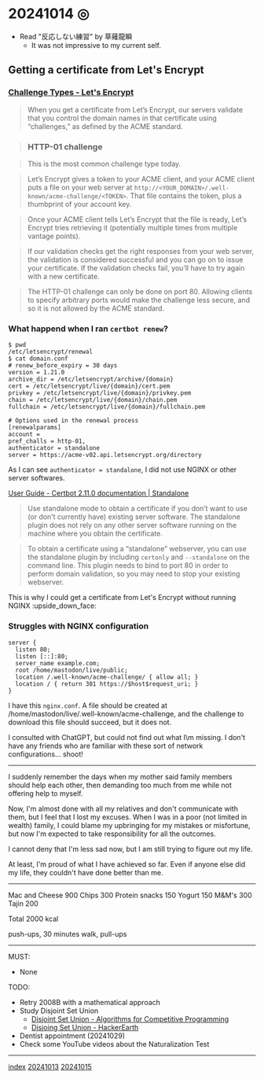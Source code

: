 <head><meta name="viewport" content="width=device-width, initial-scale=1.0, user-scalable=yes" /><meta charset="UTF-8"></head>

# 20241014 ◎

- Read "反応しない練習" by 草薙龍瞬
	- It was not impressive to my current self.

## Getting a certificate from Let\'s Encrypt

### [Challenge Types - Let\'s Encrypt](https://letsencrypt.org/docs/challenge-types/)

> When you get a certificate from Let’s Encrypt, our servers validate that you control the domain names in that certificate using “challenges,” as defined by the ACME standard.

> ### HTTP-01 challenge

> This is the most common challenge type today.

> Let’s Encrypt gives a token to your ACME client, and your ACME client puts a file on your web server at `http://<YOUR_DOMAIN>/.well-known/acme-challenge/<TOKEN>`. That file contains the token, plus a thumbprint of your account key.

> Once your ACME client tells Let’s Encrypt that the file is ready, Let’s Encrypt tries retrieving it (potentially multiple times from multiple vantage points).

> If our validation checks get the right responses from your web server, the validation is considered successful and you can go on to issue your certificate. If the validation checks fail, you’ll have to try again with a new certificate.

> The HTTP-01 challenge can only be done on port 80. Allowing clients to specify arbitrary ports would make the challenge less secure, and so it is not allowed by the ACME standard.

### What happend when I ran `certbot renew`?

```
$ pwd
/etc/letsencrypt/renewal
$ cat domain.conf
# renew_before_expiry = 30 days
version = 1.21.0
archive_dir = /etc/letsencrypt/archive/{domain}
cert = /etc/letsencrypt/live/{domain}/cert.pem
privkey = /etc/letsencrypt/live/{domain}/privkey.pem
chain = /etc/letsencrypt/live/{domain}/chain.pem
fullchain = /etc/letsencrypt/live/{domain}/fullchain.pem

# Options used in the renewal process
[renewalparams]
account = 
pref_challs = http-01,
authenticator = standalone
server = https://acme-v02.api.letsencrypt.org/directory
```

As I can see `authenticator = standalone`, I did not use NGINX or other server softwares.

[User Guide - Certbot 2.11.0 documentation | Standalone](https://eff-certbot.readthedocs.io/en/stable/using.html#standalone)

> Use standalone mode to obtain a certificate if you don’t want to use (or don’t currently have) existing server software. The standalone plugin does not rely on any other server software running on the machine where you obtain the certificate.

> To obtain a certificate using a “standalone” webserver, you can use the standalone plugin by including `certonly` and `--standalone` on the command line. This plugin needs to bind to port 80 in order to perform domain validation, so you may need to stop your existing webserver.

This is why I could get a certificate from Let\'s Encrypt without running NGINX :upside\_down\_face:

### Struggles with NGINX configuration

```
server {
  listen 80;
  listen [::]:80;
  server_name example.com;
  root /home/mastodon/live/public;
  location /.well-known/acme-challenge/ { allow all; }
  location / { return 301 https://$host$request_uri; }
}
```

I have this `nginx.conf`. A file should be created at /home/mastodon/live/.well-known/acme-challenge, and the challenge to download this file should succeed, but it does not.

I consulted with ChatGPT, but could not find out what I\m missing. I don\'t have any friends who are familiar with these sort of network configurations... shoot!

---

I suddenly remember the days when my mother said family members should help each other, then demanding too much from me while not offering help to myself.

Now, I\'m almost done with all my relatives and don\'t communicate with them, but I feel that I lost my excuses. When I was in a poor (not limited in wealth) family, I could blame my upbringing for my mistakes or misfortune, but now I\'m expected to take responsibility for all the outcomes.

I cannot deny that I\'m less sad now, but I am still trying to figure out my life.

At least, I\'m proud of what I have achieved so far. Even if anyone else did my life, they couldn\'t have done better than me.

---

Mac and Cheese 900
Chips 300
Protein snacks 150
Yogurt 150
M&M\'s 300
Tajin 200

Total 2000 kcal

push-ups, 30 minutes walk, pull-ups

---

MUST:

- None

TODO:

- Retry 2008B with a mathematical approach
- Study Disjoint Set Union
	- [Disjoint Set Union - Algorithms for Competitive Programming](https://cp-algorithms.com/data_structures/disjoint_set_union.html)
	- [Disjoing Set Union - HackerEarth](https://www.hackerearth.com/practice/notes/abhinav92003/disjoint-set-union/)
- Dentist appointment (20241029)
- Check some YouTube videos about the Naturalization Test

---

[index](../../index.html)
[20241013](20241013.html)
[20241015](20241015.html)
